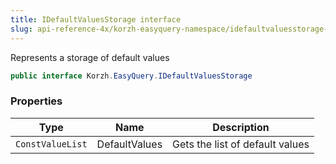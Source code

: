 ```yaml
---
title: IDefaultValuesStorage interface
slug: api-reference-4x/korzh-easyquery-namespace/idefaultvaluesstorage-interface
---
```


Represents a storage of default values
```csharp
public interface Korzh.EasyQuery.IDefaultValuesStorage

```

### Properties

| Type | Name | Description | 
| --- | --- | --- | 
| `ConstValueList` | DefaultValues | Gets the list of default values |
